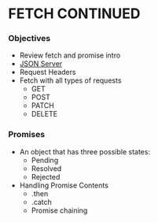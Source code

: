 # FETCH CONTINUED

### Objectives
* Review fetch and promise intro
* [JSON Server](https://github.com/typicode/json-server)
* Request Headers
* Fetch with all types of requests
	* GET
	* POST
	* PATCH
	* DELETE

### Promises
* An object that has three possible states:
	* Pending
	* Resolved
	* Rejected
* Handling Promise Contents
	* .then
	* .catch
	* Promise chaining

	